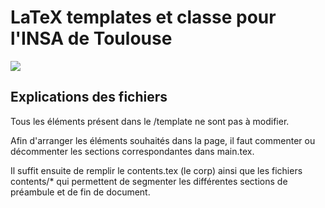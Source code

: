 # LaTeX templates et classe pour l'INSA de Toulouse

![](../banner.png)

## Explications des fichiers

Tous les éléments présent dans le /template ne sont pas à modifier.

Afin d'arranger les éléments souhaités dans la page, il faut commenter ou décommenter les sections correspondantes dans main.tex.

Il suffit ensuite de remplir le contents.tex (le corp) ainsi que les fichiers contents/* qui permettent de segmenter les différentes sections de préambule et de fin de document. 
